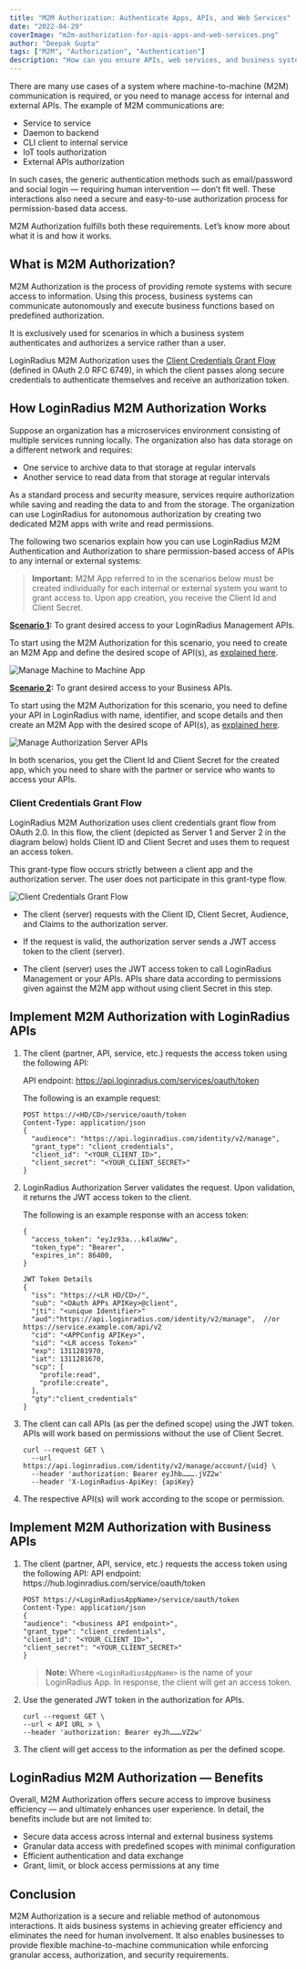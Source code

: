 ```yaml
---
title: "M2M Authorization: Authenticate Apps, APIs, and Web Services"
date: "2022-04-29"
coverImage: "m2m-authorization-for-apis-apps-and-web-services.png"
author: "Deepak Gupta"
tags: ["M2M", "Authorization", "Authentication"]
description: "How can you ensure APIs, web services, and business systems communicate and access the information securely without human intervention? The answer is machine-to-machine (M2M) authorization."
---
```


There are many use cases of a system where machine-to-machine (M2M) communication is required, or you need to manage access for internal and external APIs. The example of M2M communications are:

- Service to service
- Daemon to backend
- CLI client to internal service
- IoT tools authorization
- External APIs authorization

In such cases, the generic authentication methods such as email/password and social login — requiring human intervention — don’t fit well. These interactions also need a secure and easy-to-use authorization process for permission-based data access.

M2M Authorization fulfills both these requirements. Let’s know more about what it is and how it works.

## What is M2M Authorization?

M2M Authorization is the process of providing remote systems with secure access to information. Using this process, business systems can communicate autonomously and execute business functions based on predefined authorization.

It is exclusively used for scenarios in which a business system authenticates and authorizes a service rather than a user.

LoginRadius M2M Authorization uses the [Client Credentials Grant Flow](#client-credentials-grant-flow) (defined in OAuth 2.0 RFC 6749), in which the client passes along secure credentials to authenticate themselves and receive an authorization token.

## How LoginRadius M2M Authorization Works

Suppose an organization has a microservices environment consisting of multiple services running locally. The organization also has data storage on a different network and requires:

- One service to archive data to that storage at regular intervals
- Another service to read data from that storage at regular intervals

As a standard process and security measure, services require authorization while saving and reading the data to and from the storage. The organization can use LoginRadius for autonomous authorization by creating two dedicated M2M apps with write and read permissions.

The following two scenarios explain how you can use LoginRadius M2M Authentication and Authorization to share permission-based access of APIs to any internal or external systems:

> **Important:** M2M App referred to in the scenarios below must be created individually for each internal or external system you want to grant access to. Upon app creation, you receive the Client Id and Client Secret.

**[Scenario 1](#implement-m2m-authorization-with-loginradius-apis):** To grant desired access to your LoginRadius Management APIs.

To start using the M2M Authorization for this scenario, you need to create an M2M App and define the desired scope of API(s), as [explained here](https://www.loginradius.com/docs/api/v2/single-sign-on/Machine-to-Machine/overview/#adminconsoleconfigurationformmauthentication3).

![Manage Machine to Machine App](manage-machine-to-machine-app.png)

**[Scenario 2](#implement-m2m-authorization-with-business-apis):** To grant desired access to your Business APIs.

To start using the M2M Authorization for this scenario, you need to define your API in LoginRadius with name, identifier, and scope details and then create an M2M App with the desired scope of API(s), as [explained here](https://www.loginradius.com/docs/api/v2/single-sign-on/Machine-to-Machine/overview/#adminconsoleconfigurationformmauthentication3). 

![Manage Authorization Server APIs](manage-authorization-server-apis.png)

In both scenarios, you get the Client Id and Client Secret for the created app, which you need to share with the partner or service who wants to access your APIs.

### Client Credentials Grant Flow
LoginRadius M2M Authorization uses client credentials grant flow from OAuth 2.0. In this flow, the client (depicted as Server 1 and Server 2 in the diagram below) holds Client ID and Client Secret and uses them to request an access token.

This grant-type flow occurs strictly between a client app and the authorization server. The user does not participate in this grant-type flow.

![Client Credentials Grant Flow](client-credentials-grant-flow.png)

- The client (server) requests with the Client ID, Client Secret, Audience, and Claims to the authorization server.

- If the request is valid, the authorization server sends a JWT access token to the client (server). 

- The client (server) uses the JWT access token to call LoginRadius Management or your APIs. APIs share data according to permissions given against the M2M app without using client Secret in this step.

## Implement M2M Authorization with LoginRadius APIs
1. The client (partner, API, service, etc.) requests the access token using the following API:
  
    API endpoint: https://api.loginradius.com/services/oauth/token

    The following is an example request:

    ```
    POST https://<HD/CD>/service/oauth/token
    Content-Type: application/json
    {
      "audience": "https://api.loginradius.com/identity/v2/manage",
      "grant_type": "client_credentials",
      "client_id": "<YOUR_CLIENT_ID>",
      "client_secret": "<YOUR_CLIENT_SECRET>"
    }
    ```

2. LoginRadius Authorization Server validates the request. Upon validation, it returns the JWT access token to the client.
 
    The following is an example response with an access token:

    ```
    {
      "access_token": "eyJz93a...k4laUWw",
      "token_type": "Bearer",
      "expires_in": 86400,
    }
    
    JWT Token Details
    {
      "iss": "https://<LR HD/CD>/",
      "sub": "<OAuth APPs APIKey>@client",
      "jti": "<unique Identifier>"
      "aud":"https://api.loginradius.com/identity/v2/manage",  //or https://service.example.com/api/v2
      "cid": "<APPConfig APIKey>",
      "sid": "<LR access Token>"  
      "exp": 1311281970,
      "iat": 1311281670,
      "scp": [
        "profile:read",
        "profile:create",
      ],
      "gty":"client_credentials"
    }
    ```

3. The client can call APIs (as per the defined scope) using the JWT token. APIs will work based on permissions without the use of Client Secret.

    ```
    curl --request GET \
      --url https://api.loginradius.com/identity/v2/manage/account/{uid} \
      --header 'authorization: Bearer eyJhb……….jVZ2w'
      --header 'X-LoginRadius-ApiKey: {apiKey}
    ```
 
4. The respective API(s) will work according to the scope or permission.

## Implement M2M Authorization with Business APIs 
1. The client (partner, API, service, etc.) requests the access token using the following API:
API endpoint: https://<LoginRadiusAppName>hub.loginradius.com/service/oauth/token

    ```
    POST https://<LoginRadiusAppName>/service/oauth/token
    Content-Type: application/json
    {
    "audience": "<business API endpoint>",
    "grant_type": "client_credentials",
    "client_id": "<YOUR_CLIENT_ID>",
    "client_secret": "<YOUR_CLIENT_SECRET>"
    }
    ```
    
    > **Note:** Where `<LoginRadiusAppName>` is the name of your LoginRadius App.
    In response, the client will get an access token. 

2. Use the generated JWT token in the authorization for APIs.

    ```
    curl --request GET \
    --url < API URL > \
    --header 'authorization: Bearer eyJh………VZ2w'
    ```
  
3. The client will get access to the information as per the defined scope.
 
## LoginRadius M2M Authorization — Benefits

Overall, M2M Authorization offers secure access to improve business efficiency — and ultimately enhances user experience. In detail, the benefits include but are not limited to:

- Secure data access across internal and external business systems
- Granular data access with predefined scopes with minimal configuration
- Efficient authentication and data exchange 
- Grant, limit, or block access permissions at any time

## Conclusion

M2M Authorization is a secure and reliable method of autonomous interactions. It aids business systems in achieving greater efficiency and eliminates the need for human involvement. It also enables businesses to provide flexible machine-to-machine communication while enforcing granular access, authorization, and security requirements.
